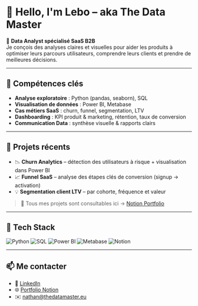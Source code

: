 # 👋 Hello, I'm Lebo – aka **The Data Master**

🎯 **Data Analyst spécialisé SaaS B2B**  
Je conçois des analyses claires et visuelles pour aider les produits à optimiser leurs parcours utilisateurs, comprendre leurs clients et prendre de meilleures décisions.

---

## 🚀 Compétences clés

- **Analyse exploratoire** : Python (pandas, seaborn), SQL
- **Visualisation de données** : Power BI, Metabase
- **Cas métiers SaaS** : churn, funnel, segmentation, LTV
- **Dashboarding** : KPI produit & marketing, rétention, taux de conversion
- **Communication Data** : synthèse visuelle & rapports clairs

---

## 📁 Projets récents

- 📉 **Churn Analytics** – détection des utilisateurs à risque + visualisation dans Power BI
- 📈 **Funnel SaaS** – analyse des étapes clés de conversion (signup → activation)
- 💡 **Segmentation client LTV** – par cohorte, fréquence et valeur

> 💼 Tous mes projets sont consultables ici → [Notion Portfolio](https://emerald-whimsey-73a.notion.site/The-Data-Master-2241e39968b88053932dfa047567e753)

---

## 🧰 Tech Stack

![Python](https://img.shields.io/badge/Python-3670A0?style=for-the-badge&logo=python&logoColor=white)
![SQL](https://img.shields.io/badge/SQL-316192?style=for-the-badge&logo=postgresql&logoColor=white)
![Power BI](https://img.shields.io/badge/PowerBI-F2C811?style=for-the-badge&logo=powerbi&logoColor=black)
![Metabase](https://img.shields.io/badge/Metabase-509EE3?style=for-the-badge&logo=metabase&logoColor=white)
![Notion](https://img.shields.io/badge/Notion-000000?style=for-the-badge&logo=notion&logoColor=white)

---

## 📫 Me contacter

- 🔗 [LinkedIn](https://www.linkedin.com/in/lebo-rohi-nathan-itoua-lebo-8431b0255)  
- 🌐 [Portfolio Notion](https://emerald-whimsey-73a.notion.site/The-Data-Master-2241e39968b88053932dfa047567e753)   
- ✉️ nathan@thedatamaster.eu

